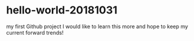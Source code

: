 # hello-world-20181031
my first Github project
I would like to learn this more and hope to keep my current forward trends!
